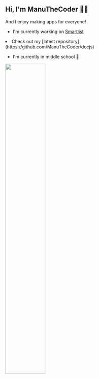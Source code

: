 ## Hi, I'm ManuTheCoder 👨‍💻
And I enjoy making apps for everyone!
* I'm currently working on [Smartlist](https://smartlist.ga)

<li> Check out my [latest repository](https://github.com/ManuTheCoder/docjs) <img src="https://github.githubassets.com/images/mona-whisper.gif" width="10px"></li>

* I'm currently in middle school 🏫


<a href="https://smartlist.ga"><img src="https://i.ibb.co/PZr6Gdn/save-money-by-keeping-track-of-what-you-have-at-home-1.png" width="50%"></a>
